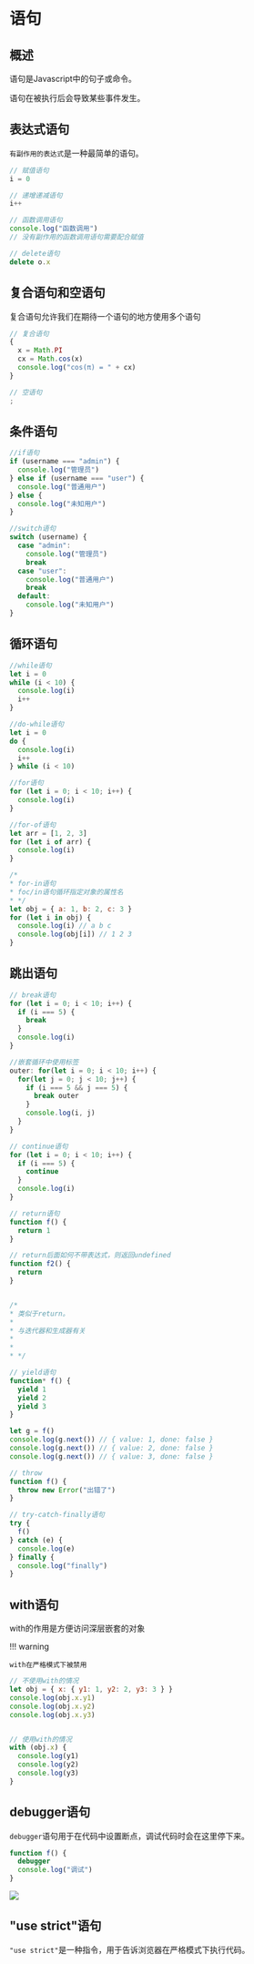 # 语句

## 概述

语句是Javascript中的句子或命令。

语句在被执行后会导致某些事件发生。

## 表达式语句

`有副作用的表达式`是一种最简单的语句。

```javascript
// 赋值语句
i = 0

// 递增递减语句
i++

// 函数调用语句
console.log("函数调用")
// 没有副作用的函数调用语句需要配合赋值

// delete语句
delete o.x
```

## 复合语句和空语句

复合语句允许我们在期待一个语句的地方使用多个语句

```javascript
// 复合语句
{
  x = Math.PI
  cx = Math.cos(x)
  console.log("cos(π) = " + cx)
}

// 空语句
;
```

## 条件语句

```javascript
//if语句
if (username === "admin") {
  console.log("管理员")
} else if (username === "user") {
  console.log("普通用户")
} else {
  console.log("未知用户")
}

//switch语句
switch (username) {
  case "admin":
    console.log("管理员")
    break
  case "user":
    console.log("普通用户")
    break
  default:
    console.log("未知用户")
}
```

## 循环语句

```javascript
//while语句
let i = 0
while (i < 10) {
  console.log(i)
  i++
}
```

```javascript
//do-while语句
let i = 0
do {
  console.log(i)
  i++
} while (i < 10)
```

```javascript
//for语句
for (let i = 0; i < 10; i++) {
  console.log(i)
}
```

```javascript
//for-of语句
let arr = [1, 2, 3]
for (let i of arr) {
  console.log(i)
}
```

```javascript
/*
* for-in语句
* foc/in语句循环指定对象的属性名
* */
let obj = { a: 1, b: 2, c: 3 }
for (let i in obj) {
  console.log(i) // a b c
  console.log(obj[i]) // 1 2 3
}
```

## 跳出语句

```javascript title="break语句"
// break语句
for (let i = 0; i < 10; i++) {
  if (i === 5) {
    break
  }
  console.log(i)
}

//嵌套循环中使用标签
outer: for(let i = 0; i < 10; i++) {
  for(let j = 0; j < 10; j++) {
    if (i === 5 && j === 5) {
      break outer
    }
    console.log(i, j)
  }
}
```

```javascript title="continue语句"
// continue语句
for (let i = 0; i < 10; i++) {
  if (i === 5) {
    continue
  }
  console.log(i)
}
```

```javascript title="return语句"
// return语句
function f() {
  return 1
}

// return后面如何不带表达式，则返回undefined
function f2() {
  return
}
```

```javascript title="yield语句"

/*
* 类似于return。
* 
* 与迭代器和生成器有关
* 
* 
* */

// yield语句
function* f() {
  yield 1
  yield 2
  yield 3
}

let g = f()
console.log(g.next()) // { value: 1, done: false }
console.log(g.next()) // { value: 2, done: false }
console.log(g.next()) // { value: 3, done: false }
```

```javascript title="throw语句"
// throw
function f() {
  throw new Error("出错了")
}

// try-catch-finally语句
try {
  f()
} catch (e) {
  console.log(e)
} finally {
  console.log("finally")
}
```

## with语句

with的作用是方便访问深层嵌套的对象

!!! warning
        
    with在严格模式下被禁用

```javascript
// 不使用with的情况
let obj = { x: { y1: 1, y2: 2, y3: 3 } }
console.log(obj.x.y1)
console.log(obj.x.y2)
console.log(obj.x.y3)


// 使用with的情况
with (obj.x) {
  console.log(y1)
  console.log(y2)
  console.log(y3)
}
```

## debugger语句

`debugger`语句用于在代码中设置断点，调试代码时会在这里停下来。

```javascript
function f() {
  debugger
  console.log("调试")
}
```

![](https://gcore.jsdelivr.net/gh/luguosong/images@master/blog-img/202403071659494.png)

## "use strict"语句

`"use strict"`是一种指令，用于告诉浏览器在严格模式下执行代码。

